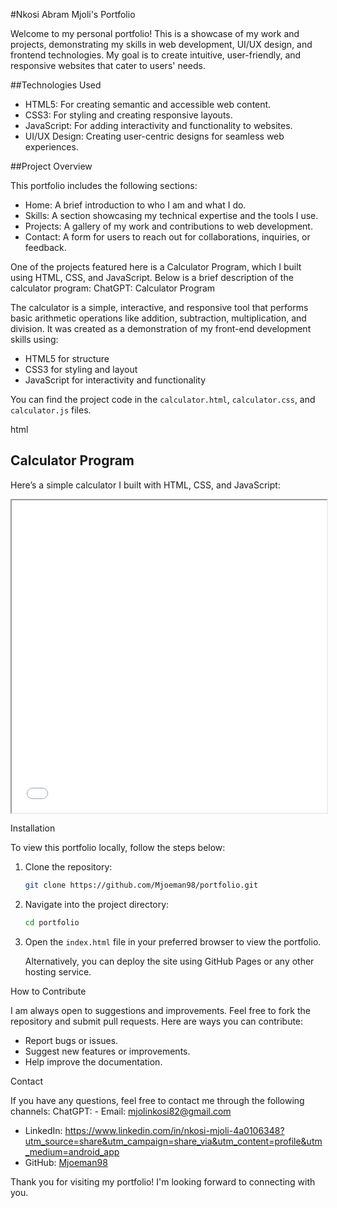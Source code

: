 #Nkosi Abram Mjoli's Portfolio

Welcome to my personal portfolio! This is a showcase of my work and projects, demonstrating my skills in web development, UI/UX design, and frontend technologies. My goal is to create intuitive, user-friendly, and responsive websites that cater to users' needs.



##Technologies Used

- HTML5: For creating semantic and accessible web content.
- CSS3: For styling and creating responsive layouts.
- JavaScript: For adding interactivity and functionality to websites.
- UI/UX Design: Creating user-centric designs for seamless web experiences.



##Project Overview

This portfolio includes the following sections:

- Home: A brief introduction to who I am and what I do.
- Skills: A section showcasing my technical expertise and the tools I use.
- Projects: A gallery of my work and contributions to web development.
- Contact: A form for users to reach out for collaborations, inquiries, or feedback.

One of the projects featured here is a Calculator Program, which I built using HTML, CSS, and JavaScript. Below is a brief description of the calculator program:
ChatGPT: Calculator Program

The calculator is a simple, interactive, and responsive tool that performs basic arithmetic operations like addition, subtraction, multiplication, and division. It was created as a demonstration of my front-end development skills using:

- HTML5 for structure
- CSS3 for styling and layout
- JavaScript for interactivity and functionality

You can find the project code in the `calculator.html`, `calculator.css`, and `calculator.js` files.

html
<section id="calculator">
  <h2>Calculator Program</h2>
  <p>Here’s a simple calculator I built with HTML, CSS, and JavaScript:</p>
  <iframe src="calculator.html" width="100%" height="500px" title="Calculator Program"></iframe>
</section>

Installation

To view this portfolio locally, follow the steps below:

1. Clone the repository:

   ```bash
   git clone https://github.com/Mjoeman98/portfolio.git
   ```

2. Navigate into the project directory:

   ```bash
   cd portfolio
   ```

3. Open the `index.html` file in your preferred browser to view the portfolio.

   Alternatively, you can deploy the site using GitHub Pages or any other hosting service.


How to Contribute

I am always open to suggestions and improvements. Feel free to fork the repository and submit pull requests. Here are ways you can contribute:

- Report bugs or issues.
- Suggest new features or improvements.
- Help improve the documentation.



Contact

If you have any questions, feel free to contact me through the following channels:
ChatGPT: - Email: [mjolinkosi82@gmail.com](mailto:mjolinkosi82@gmail.com)
- LinkedIn: https://www.linkedin.com/in/nkosi-mjoli-4a0106348?utm_source=share&utm_campaign=share_via&utm_content=profile&utm_medium=android_app
- GitHub: [Mjoeman98](https://github.com/Mjoeman98)



Thank you for visiting my portfolio! I'm looking forward to connecting with you.



